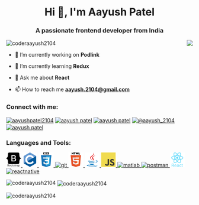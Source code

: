<h1 align="center">Hi 👋, I'm Aayush Patel</h1>
<h3 align="center">A passionate frontend developer from India</h3>
<img src = "https://media2.giphy.com/media/qgQUggAC3Pfv687qPC/giphy.gif?cid=ecf05e47p6aywj7jtmoobtuni9vy2y7369cin7ubfssgp85k&ep=v1_gifs_search&rid=giphy.gif&ct=g" align="right"></img>
<p align="left"> <img src="https://komarev.com/ghpvc/?username=coderaayush2104&label=Profile%20views&color=0e75b6&style=flat" alt="coderaayush2104" /> </p>

- 🔭 I’m currently working on **Podlink**

- 🌱 I’m currently learning **Redux**

- 💬 Ask me about **React**

- 📫 How to reach me **aayush.2104@gmail.com**

<h3 align="left">Connect with me:</h3>
<p align="left">
<a href="https://twitter.com/aayushpatel2104" target="blank"><img align="center" src="https://raw.githubusercontent.com/rahuldkjain/github-profile-readme-generator/master/src/images/icons/Social/twitter.svg" alt="aayushpatel2104" height="30" width="40" /></a>
<a href="https://linkedin.com/in/aayush patel" target="blank"><img align="center" src="https://raw.githubusercontent.com/rahuldkjain/github-profile-readme-generator/master/src/images/icons/Social/linked-in-alt.svg" alt="aayush patel" height="30" width="40" /></a>
<a href="https://stackoverflow.com/users/aayush patel" target="blank"><img align="center" src="https://raw.githubusercontent.com/rahuldkjain/github-profile-readme-generator/master/src/images/icons/Social/stack-overflow.svg" alt="aayush patel" height="30" width="40" /></a>
<a href="https://www.hackerrank.com/@aayush_2104" target="blank"><img align="center" src="https://raw.githubusercontent.com/rahuldkjain/github-profile-readme-generator/master/src/images/icons/Social/hackerrank.svg" alt="@aayush_2104" height="30" width="40" /></a>
<a href="https://www.hackerearth.com/aayush patel" target="blank"><img align="center" src="https://raw.githubusercontent.com/rahuldkjain/github-profile-readme-generator/master/src/images/icons/Social/hackerearth.svg" alt="aayush patel" height="30" width="40" /></a>
</p>

<h3 align="left">Languages and Tools:</h3>
<p align="left"> <a href="https://getbootstrap.com" target="_blank" rel="noreferrer"> <img src="https://raw.githubusercontent.com/devicons/devicon/master/icons/bootstrap/bootstrap-plain-wordmark.svg" alt="bootstrap" width="40" height="40"/> </a> <a href="https://www.cprogramming.com/" target="_blank" rel="noreferrer"> <img src="https://raw.githubusercontent.com/devicons/devicon/master/icons/c/c-original.svg" alt="c" width="40" height="40"/> </a> <a href="https://www.w3schools.com/css/" target="_blank" rel="noreferrer"> <img src="https://raw.githubusercontent.com/devicons/devicon/master/icons/css3/css3-original-wordmark.svg" alt="css3" width="40" height="40"/> </a> <a href="https://git-scm.com/" target="_blank" rel="noreferrer"> <img src="https://www.vectorlogo.zone/logos/git-scm/git-scm-icon.svg" alt="git" width="40" height="40"/> </a> <a href="https://www.w3.org/html/" target="_blank" rel="noreferrer"> <img src="https://raw.githubusercontent.com/devicons/devicon/master/icons/html5/html5-original-wordmark.svg" alt="html5" width="40" height="40"/> </a> <a href="https://www.java.com" target="_blank" rel="noreferrer"> <img src="https://raw.githubusercontent.com/devicons/devicon/master/icons/java/java-original.svg" alt="java" width="40" height="40"/> </a> <a href="https://developer.mozilla.org/en-US/docs/Web/JavaScript" target="_blank" rel="noreferrer"> <img src="https://raw.githubusercontent.com/devicons/devicon/master/icons/javascript/javascript-original.svg" alt="javascript" width="40" height="40"/> </a> <a href="https://www.mathworks.com/" target="_blank" rel="noreferrer"> <img src="https://upload.wikimedia.org/wikipedia/commons/2/21/Matlab_Logo.png" alt="matlab" width="40" height="40"/> </a> <a href="https://postman.com" target="_blank" rel="noreferrer"> <img src="https://www.vectorlogo.zone/logos/getpostman/getpostman-icon.svg" alt="postman" width="40" height="40"/> </a> <a href="https://reactjs.org/" target="_blank" rel="noreferrer"> <img src="https://raw.githubusercontent.com/devicons/devicon/master/icons/react/react-original-wordmark.svg" alt="react" width="40" height="40"/> </a> <a href="https://reactnative.dev/" target="_blank" rel="noreferrer"> <img src="https://reactnative.dev/img/header_logo.svg" alt="reactnative" width="40" height="40"/> </a> </p>

<p><img align="left" src="https://github-readme-stats.vercel.app/api/top-langs?username=coderaayush2104&show_icons=true&theme=dark&locale=en&layout=compact" alt="coderaayush2104" /></p>

<p>&nbsp;<img align="center" src="https://github-readme-stats.vercel.app/api?username=coderaayush2104&show_icons=true&theme=dark&locale=en" alt="coderaayush2104" /></p>

<p><img align="center" src="https://github-readme-streak-stats.herokuapp.com/?user=coderaayush2104&theme=dark" alt="coderaayush2104" /></p>


